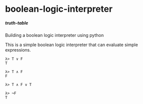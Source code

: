 # boolean-logic-interpreter 
##### truth-table

Building a boolean logic interpreter using python

This is a simple boolean logic interpreter that can evaluate simple expressions.

```
λ> T ∨ F
T

λ> T ∧ F
F

λ> T ∧ F ∨ T

λ> ¬F
T
```
